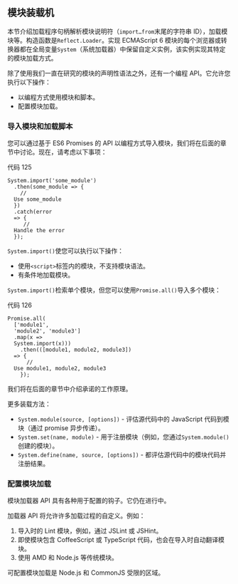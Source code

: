 ## 模块装载机

本节介绍加载程序句柄解析模块说明符（`import…from`末尾的字符串 ID），加载模块等。构造函数是`Reflect.Loader`。实现 ECMAScript 6 模块的每个浏览器或转换器都在全局变量`System`（系统加载器）中保留自定义实例，该实例实现其特定的模块加载方式。

除了使用我们一直在研究的模块的声明性语法之外，还有一个编程 API。它允许您执行以下操作：

*   以编程方式使用模块和脚本。
*   配置模块加载。

### 导入模块和加载脚本

您可以通过基于 ES6 Promises 的 API 以编程方式导入模块，我们将在后面的章节中讨论。现在，请考虑以下事项：

代码 125

```
System.import('some_module')
  .then(some_module => {
    //
  Use some_module
  })
  .catch(error
  => {
     //
  Handle the error
  });

```

`System.import()`使您可以执行以下操作：

*   使用`<script>`标签内的模块，不支持模块语法。
*   有条件地加载模块。

`System.import()`检索单个模块，但您可以使用`Promise.all()`导入多个模块：

代码 126

```
Promise.all(
  ['module1',
  'module2', 'module3']
  .map(x =>
  System.import(x)))
    .then(([module1, module2, module3])
  => {
      //
  Use module1, module2, module3
    });

```

我们将在后面的章节中介绍承诺的工作原理。

更多装载方法：

*   `System.module(source, [options])` - 评估源代码中的 JavaScript 代码到模块（通过 promise 异步传递）。
*   `System.set(name, module)` - 用于注册模块（例如，您通过`System.module()`创建的模块）。
*   `System.define(name, source, [options])` - 都评估源代码中的模块代码并注册结果。

### 配置模块加载

模块加载器 API 具有各种用于配置的钩子。它仍在进行中。

加载器 API 将允许许多加载过程的自定义。例如：

1.  导入时的 Lint 模块，例如，通过 JSLint 或 JSHint。
2.  即使模块包含 CoffeeScript 或 TypeScript 代码，也会在导入时自动翻译模块。
3.  使用 AMD 和 Node.js 等传统模块。

可配置模块加载是 Node.js 和 CommonJS 受限的区域。